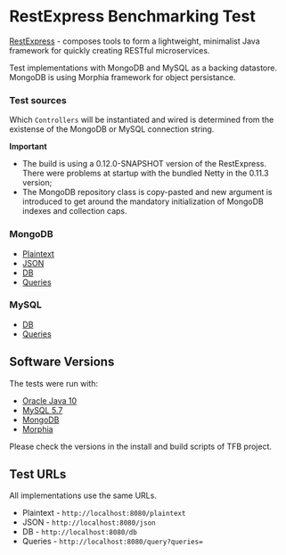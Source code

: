 # RestExpress Benchmarking Test

[RestExpress](http://www.restexpress.org/) - composes tools to form a lightweight, minimalist Java framework for quickly creating RESTful microservices.

Test implementations with MongoDB and MySQL as a backing datastore. MongoDB is using Morphia framework for object persistance.

### Test sources

Which `Controllers` will be instantiated and wired is determined from the existense of the MongoDB or MySQL connection string.

**Important** 
 * The build is using a 0.12.0-SNAPSHOT version of the RestExpress. There were problems at startup with the bundled Netty in the 0.11.3 version;
 * The MongoDB repository class is copy-pasted and new argument is introduced to get around the mandatory initialization of MongoDB indexes and collection caps.

### MongoDB
 * [Plaintext](src/main/java/hello/controller/PlaintextController.java)
 * [JSON](src/main/java/hello/controller/JsonController.java)
 * [DB](src/main/java/hello/controller/MongodbController.java)
 * [Queries](src/main/java/hello/controller/QueriesMongodbController.java)

### MySQL

 * [DB](src/main/java/hello/controller/MysqlController.java)
 * [Queries](src/main/java/hello/controller/QueriesMysqlController.java)

## Software Versions

The tests were run with:

 * [Oracle Java 10](https://www.oracle.com/java/)
 * [MySQL 5.7](http://www.mysql.com/)
 * [MongoDB](http://www.mongodb.com/)
 * [Morphia](https://morphia.dev/)

Please check the versions in the install and build scripts of TFB project.

## Test URLs

All implementations use the same URLs.

 * Plaintext - `http://localhost:8080/plaintext`
 * JSON - `http://localhost:8080/json`
 * DB - `http://localhost:8080/db`
 * Queries - `http://localhost:8080/query?queries=`
